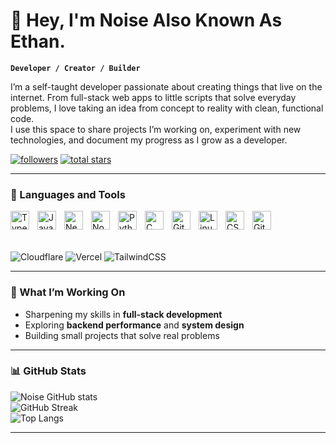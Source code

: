 # 👋 Hey, I'm Noise Also Known As Ethan.

**`Developer / Creator / Builder`**

I’m a self-taught developer passionate about creating things that live on the internet. From full-stack web apps to little scripts that solve everyday problems, I love taking an idea from concept to reality with clean, functional code.  
I use this space to share projects I’m working on, experiment with new technologies, and document my progress as I grow as a developer.

<p align="left">
   <a href="https://github.com/noisewastaken?tab=followers">
      <img alt="followers" title="Follow me on GitHub" src="https://custom-icon-badges.demolab.com/github/followers/noisewastaken?color=1DA1F2&labelColor=0A0A0A&style=for-the-badge&logo=person-add&label=Followers&logoColor=white"/></a>
   <a href="https://github.com/noisewastaken?tab=repositories&sort=stargazers">
      <img alt="total stars" title="Total stars on GitHub" src="https://custom-icon-badges.demolab.com/github/stars/noisewastaken?color=yellow&style=for-the-badge&labelColor=0A0A0A&logo=star&logoColor=white"/></a>
</p>

---

### 🧰 Languages and Tools

<img align="left" alt="TypeScript" width="30px" style="padding-right:10px;" src="https://cdn.jsdelivr.net/gh/devicons/devicon/icons/typescript/typescript-plain.svg"/>
<img align="left" alt="JavaScript" width="30px" style="padding-right:10px;" src="https://cdn.jsdelivr.net/gh/devicons/devicon/icons/javascript/javascript-plain.svg"/>
<img align="left" alt="Next.js" width="30px" style="padding-right:10px;" src="https://cdn.jsdelivr.net/gh/devicons/devicon/icons/nextjs/nextjs-original.svg"/>
<img align="left" alt="NodeJS" width="30px" style="padding-right:10px;" src="https://cdn.jsdelivr.net/gh/devicons/devicon/icons/nodejs/nodejs-original.svg"/>
<img align="left" alt="Python" width="30px" style="padding-right:10px;" src="https://cdn.jsdelivr.net/gh/devicons/devicon/icons/python/python-plain.svg"/>
<img align="left" alt="C (Learning)" width="30px" style="padding-right:10px;" src="https://cdn.jsdelivr.net/gh/devicons/devicon/icons/c/c-original.svg"/>
<img align="left" alt="Git" width="30px" style="padding-right:10px;" src="https://cdn.jsdelivr.net/gh/devicons/devicon/icons/git/git-original.svg"/>
<img align="left" alt="Linux" width="30px" style="padding-right:10px;" src="https://cdn.jsdelivr.net/gh/devicons/devicon/icons/linux/linux-original.svg"/>
<img align="left" alt="CSS" width="30px" style="padding-right:10px;" src="https://cdn.jsdelivr.net/gh/devicons/devicon/icons/css3/css3-plain.svg"/>
<img align="left" alt="GitHub" width="30px" style="padding-right:10px;" src="https://cdn.jsdelivr.net/gh/devicons/devicon/icons/github/github-original.svg"/>
<br/>

<br/><br/>
![Cloudflare](https://img.shields.io/badge/Cloudflare-F38020?style=for-the-badge&logo=Cloudflare&logoColor=white)
![Vercel](https://img.shields.io/badge/Vercel-000000?style=for-the-badge&logo=Vercel&logoColor=white)
![TailwindCSS](https://img.shields.io/badge/Tailwind_CSS-38B2AC?style=for-the-badge&logo=tailwind-css&logoColor=white)

---

### 🌱 What I’m Working On
- Sharpening my skills in **full-stack development**  
- Exploring **backend performance** and **system design**  
- Building small projects that solve real problems  

---

### 📊 GitHub Stats

![Noise GitHub stats](https://github-readme-stats.vercel.app/api?username=noisewastaken&show_icons=true&theme=tokyonight)  
![GitHub Streak](https://streak-stats.demolab.com?user=noisewastaken&theme=tokyonight&border_radius=6)  
![Top Langs](https://github-readme-stats.vercel.app/api/top-langs/?username=noisewastaken&layout=compact&theme=tokyonight)

---
